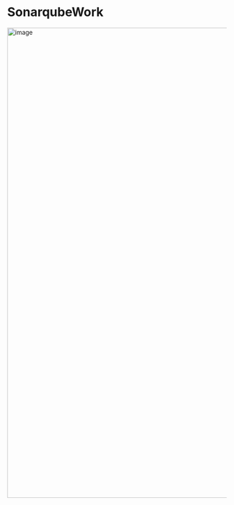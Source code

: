 ﻿# SonarqubeWork
<img width="1920" height="1080" alt="image" src="https://github.com/user-attachments/assets/5d928462-6bc6-4d6f-acfa-d78139837f5a" />
